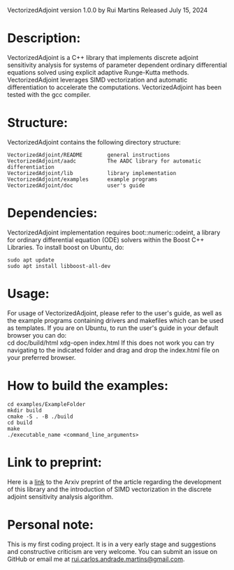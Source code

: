 VectorizedAdjoint version 1.0.0
by Rui Martins
Released July 15, 2024

Description:
============================================================
VectorizedAdjoint is a C++ library that implements discrete adjoint sensitivity analysis for systems of parameter dependent ordinary differential equations solved using explicit adaptive Runge-Kutta methods. 
VectorizedAdjoint leverages SIMD vectorization and automatic differentiation to accelerate the computations.
VectorizedAdjoint has been tested with the gcc compiler.

Structure:
============================================================
VectorizedAdjoint contains the following directory structure:

    VectorizedAdjoint/README        general instructions
    VectorizedAdjoint/aadc          The AADC library for automatic differentiation
    VectorizedAdjoint/lib           library implementation
    VectorizedAdjoint/examples      example programs
    VectorizedAdjoint/doc           user's guide

Dependencies:
============================================================
VectorizedAdjoint implementation requires boot::numeric::odeint, a library for ordinary differential equation (ODE) solvers within the Boost C++ Libraries. To install boost on Ubuntu, do:

    sudo apt update
    sudo apt install libboost-all-dev

Usage:
============================================================
For usage of VectorizedAdjoint, please refer to the user's guide, as well as the example programs containing drivers and makefiles which can be used as templates. If you are on Ubuntu, to run the user's guide in your default browser you can do:  
    cd doc/build/html
    xdg-open index.html
If this does not work you can try navigating to the indicated folder and drag and drop the index.html file on your preferred browser.


How to build the examples:
============================================================
    cd examples/ExampleFolder
    mkdir build
    cmake -S . -B ./build
    cd build
    make
    ./executable_name <command_line_arguments>

Link to preprint:
============================================================
Here is a [link](http://www.example.com) to the Arxiv preprint of the article regarding the development of this library and the introduction of SIMD vectorization in the discrete adjoint sensitivity analysis algorithm. 

Personal note:
============================================================
This is my first coding project. It is in a very early stage and suggestions and constructive criticism are very welcome. You can submit an issue on GitHub or email me at [rui.carlos.andrade.martins@gmail.com](mailto:rui.carlos.andrade.martins@gmail.com).
